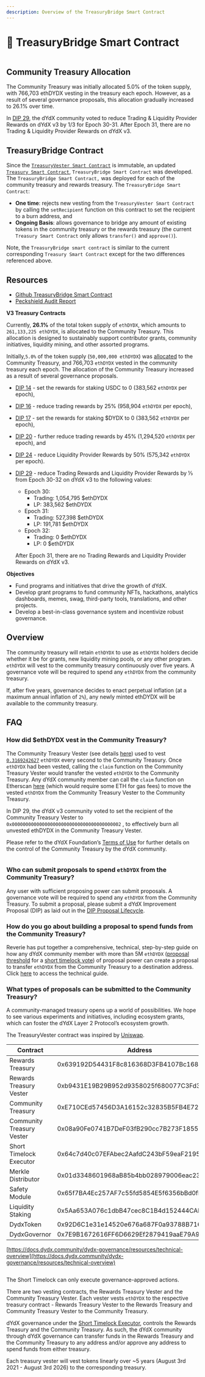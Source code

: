 ```yaml
---
description: Overview of the TreasuryBridge Smart Contract
---
```


# 🌉 TreasuryBridge Smart Contract

<figure><img src="../.gitbook/assets/TreasuryBridge Smart Contract.png" alt=""><figcaption></figcaption></figure>

## Community Treasury Allocation

The Community Treasury was initially allocated 5.0% of the token supply, with 766,703 ethDYDX vesting in the treasury each epoch. However, as a result of several governance proposals, this allocation gradually increased to 26.1% over time.

In [DIP 29](https://dydx.community/dashboard/proposal/16), the dYdX community voted to reduce Trading & Liquidity Provider Rewards on dYdX v3 by 1/3 for Epoch 30-31. After Epoch 31, there are no Trading & Liquidity Provider Rewards on dYdX v3.&#x20;

## **TreasuryBridge Contract**

Since the [`TreasuryVester Smart Contract`](https://github.com/dydxfoundation/governance-contracts/blob/master/contracts/treasury/TreasuryVester.sol) is immutable, an updated [`Treasury Smart Contract`](https://github.com/dydxfoundation/governance-contracts/blob/master/contracts/treasury/Treasury.sol), `TreasuryBridge Smart Contract` was developed. The `TreasuryBridge Smart Contract,` was deployed for each of the community treasury and rewards treasury. The `TreasuryBridge Smart Contract`:

* **One time**: rejects new vesting from the `TreasuryVester Smart Contract` by calling the `setRecipient` function on this contract to set the recipient to a burn address, and
* **Ongoing Basis**: allows governance to bridge any amount of existing tokens in the community treasury or the rewards treasury (the current `Treasury Smart Contract` only allows `transfer()` and `approve()`).

Note, the `TreasuryBridge smart contract` is similar to the current corresponding `Treasury Smart Contract` except for the two differences referenced above.&#x20;



## Resources

* [Github TreasuryBridge Smart Contract](https://github.com/dydxfoundation/governance-contracts/blob/master/contracts/treasury/TreasuryBridge.sol)
* [Peckshield Audit Report](https://github.com/dydxfoundation/governance-contracts/blob/master/audits/PeckShield-Audit-Report-dYdX-Bridge-v1.1.pdf)

**V3 Treasury Contracts**

Currently, **26.1%** of the total token supply of `ethDYDX`, which amounts to `261,133,225 ethDYDX`, is allocated to the Community Treasury. This allocation is designed to sustainably support contributor grants, community initiatives, liquidity mining, and other assorted programs.&#x20;

Initially,`5.0%` of the token supply (`50,000,000 ethDYDX`) was [allocated](https://docs.dydx.community/dydx-governance/start-here/dydx-allocations) to the Community Treasury, and 766,703 `ethDYDX` vested in the community treasury each epoch. The allocation of the Community Treasury increased as a result of several governance proposals.&#x20;

* [DIP 14](https://dydx.community/dashboard/proposal/7) - set the rewards for staking USDC to 0 (383,562 `ethDYDX` per epoch),&#x20;
* [DIP 16](https://dydx.community/dashboard/proposal/8) - reduce trading rewards by 25% (958,904 `ethDYDX` per epoch),&#x20;
* [DIP 17](https://dydx.community/dashboard/proposal/9) - set the rewards for staking $DYDX to 0 (383,562 `ethDYDX` per epoch),
* [DIP 20](https://dydx.community/dashboard/proposal/11) - further reduce trading rewards by 45% (1,294,520 `ethDYDX` per epoch), and
* [DIP 24](https://github.com/dydxfoundation/dip/blob/master/content/dips/DIP-24.md) - reduce Liquidity Provider Rewards by 50% (575,342 `ethDYDX` per epoch).&#x20;
*   [DIP 29](https://dydx.community/dashboard/proposal/16) - reduce Trading Rewards and Liquidity Provider Rewards by ⅓ from Epoch 30-32 on dYdX v3 to the following values:

    * Epoch 30:&#x20;
      * Trading: 1,054,795 $ethDYDX
      * LP: 383,562 $ethDYDX
    * Epoch 31:&#x20;
      * Trading: 527,398 $ethDYDX
      * LP: 191,781 $ethDYDX
    * Epoch 32:&#x20;
      * Trading: 0 $ethDYDX
      * LP: 0 $ethDYDX

    After Epoch 31, there are no Trading Rewards and Liquidity Provider Rewards on dYdX v3.&#x20;

**Objectives**

* Fund programs and initiatives that drive the growth of dYdX.
* Develop grant programs to fund community NFTs, hackathons, analytics dashboards, memes, swag, third-party tools, translations, and other projects.
* Develop a best-in-class governance system and incentivize robust governance.

## Overview

The community treasury will retain `ethDYDX` to use as `ethDYDX` holders decide whether it be for grants, new liquidity mining pools, or any other program. `ethDYDX` will vest to the community treasury continuously over five years. A governance vote will be required to spend any `ethDYDX` from the community treasury.

If, after five years, governance decides to enact perpetual inflation (at a maximum annual inflation of `2%`), any newly minted ethDYDX will be available to the community treasury.

## FAQ

### How did $ethDYDX vest in the Community Treasury?

The Community Treasury Vester (see details [here](https://docs.dydx.community/dydx-governance/resources/technical-overview#governance-architecture-overview)) used to vest [`0.3169242627`](tel:03169242627) `ethDYDX` every second to the Community Treasury. Once `ethDYDX` had been vested, calling the `claim` function on the Community Treasury Vester would transfer the vested `ethDYDX` to the Community Treasury. Any dYdX community member can call the `claim` function on Etherscan [here](https://etherscan.io/address/0x08a90Fe0741B7DeF03fB290cc7B273F1855767D8#writeContract) (which would require some ETH for gas fees) to move the vested `ethDYDX` from the Community Treasury Vester to the Community Treasury.

In DIP 29, the dYdX v3 community voted to set the recipient of the Community Treasury Vester to `0x0000000000000000000000000000000000000002` , to effectively burn all unvested ethDYDX in the Community Treasury Vester.

Please refer to the dYdX Foundation’s [Terms of Use](https://dydx.foundation/terms) for further details on the control of the Community Treasury by the dYdX community.

<figure><img src="../.gitbook/assets/CT vesting .webp" alt=""><figcaption></figcaption></figure>

### Who can submit proposals to spend `ethDYDX` from the Community Treasury?

Any user with sufficient proposing power can submit proposals. A governance vote will be required to spend any `ethDYDX` from the Community Treasury. To submit a proposal, please submit a dYdX Improvement Proposal (DIP) as laid out in the [DIP Proposal Lifecycle](broken-reference).

### How do you go about building a proposal to spend funds from the Community Treasury?

Reverie has put together a comprehensive, technical, step-by-step guide on how any dYdX community member with more than 5M `ethDYDX` ([proposal threshold](https://docs.dydx.community/dydx-governance/voting-and-governance/governance-parameters#timelock-parameters) for a [short timelock vote](https://docs.dydx.community/dydx-governance/voting-and-governance/governance-process#short-timelock-executor)) of proposal power can create a proposal to transfer `ethDYDX` from the Community Treasury to a destination address. Click [here](https://app.gitbook.com/o/-MeNgGQU0ucT2xo4s8-T/s/-MeNfSkgj48hU0q8Zbjn/\~/changes/EyisuFjLIyJ7K9RzaTfJ/technical-guide-on-building-a-dydx-community-treasury-spending-proposal) to access the technical guide.

### What types of proposals can be submitted to the Community Treasury?

A community-managed treasury opens up a world of possibilities. We hope to see various experiments and initiatives, including ecosystem grants, which can foster the dYdX Layer 2 Protocol’s ecosystem growth.

The TreasuryVester contract was inspired by [Uniswap](https://github.com/Uniswap/governance/blob/master/contracts/TreasuryVester.sol).



<table><thead><tr><th width="261">Contract</th><th>Address</th></tr></thead><tbody><tr><td>Rewards Treasury</td><td>0x639192D54431F8c816368D3FB4107Bc168d0E871</td></tr><tr><td>Rewards Treasury Vester</td><td>0xb9431E19B29B952d9358025f680077C3Fd37292f</td></tr><tr><td>Community Treasury</td><td>0xE710CEd57456D3A16152c32835B5FB4E72D9eA5b</td></tr><tr><td>Community Treasury Vester</td><td>0x08a90Fe0741B7DeF03fB290cc7B273F1855767D8</td></tr><tr><td>Short Timelock Executor</td><td>0x64c7d40c07EFAbec2AafdC243bF59eaF2195c6dc</td></tr><tr><td>Merkle Distributor</td><td>0x01d3348601968aB85b4bb028979006eac235a588</td></tr><tr><td>Safety Module</td><td>0x65f7BA4Ec257AF7c55fd5854E5f6356bBd0fb8EC</td></tr><tr><td>Liquidity Staking</td><td>0x5Aa653A076c1dbB47cec8C1B4d152444CAD91941</td></tr><tr><td>DydxToken</td><td>0x92D6C1e31e14520e676a687F0a93788B716BEff5</td></tr><tr><td>DydxGovernor</td><td>0x7E9B1672616FF6D6629Ef2879419aaE79A9018D2</td></tr></tbody></table>



[https://docs.dydx.community/dydx-governance/resources/technical-overview](https://docs.dydx.community/dydx-governance/resources/technical-overview)



<figure><img src="../.gitbook/assets/image (3).png" alt=""><figcaption></figcaption></figure>

The Short Timelock can only execute governance-approved actions.

There are two vesting contracts, the Rewards Treasury Vester and the Community Treasury Vester. Each vester vests `ethDYDX` to the respective treasury contract - Rewards Treasury Vester to the Rewards Treasury and Community Treasury Vester to the Community Treasury. &#x20;

dYdX governance under the [Short Timelock Executor](https://docs.dydx.community/dydx-governance/voting-and-governance/governance-process#short-timelock-executor), controls the Rewards Treasury and the Community Treasury. As such, the dYdX community through dYdX governance can transfer funds in the Rewards Treasury and the Community Treasury to any address and/or approve any address to spend funds from either treasury.&#x20;

Each treasury vester will vest tokens linearly over \~5 years (August 3rd 2021 - August 3rd 2026) to the corresponding treasury.
